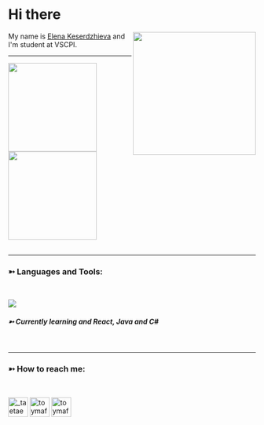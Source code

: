 <h1> Hi there  </h1>
  <img align=right src="https://thumbs.gfycat.com/AgreeableCrispBlackrhino-size_restricted.gif" height="250px", width="250">
    <p>My  name is <a href="https://github.com/ERKeserdzhieva20">Elena Keserdzhieva</a> and I'm student at VSCPI. 

<hr>

 <div 
  <a href="https://github.com/samfreitasxs">
  <img height="180em" src="https://github-readme-stats.vercel.app/api?username=ERKeserdzhieva20&show_icons=true&theme=dracula&include_all_commits=true&count_private=true"/>
  <img height="180em" src="https://github-readme-stats.vercel.app/api/top-langs/?username=ERKeserdzhieva20&layout=compact&langs_count=7&theme=dracula"/>
</div
 





<br>
<br>


<hr>
   <h3>➳  Languages and Tools:</h3>
<br>
<p align="left">
  <a href="https://skillicons.dev">
    <img src="https://skillicons.dev/icons?i=git,github,vscode,idea,figma,cpp,flutter,html,css" />
  </a>
</p>
  <h5>➳ Currently learning and React, Java and C#</h5>

<br>
 
 
<hr>
 <h3>➳ How to reach me: </h3><br>


 <p align="left">
<a href="https://instagram.com/el.keserdzhieva" target="blank"><img align="center" src="https://upload.wikimedia.org/wikipedia/commons/thumb/e/e7/Instagram_logo_2016.svg/2048px-Instagram_logo_2016.svg.png" alt="_taetaesgirl-" height="40" width="40" /></a>
<a href="https://discord.gg/JRwdG4mb" target="blank"><img align="center" src="https://theme.zdassets.com/theme_assets/678183/84b82d07b293907113d9d4dafd29bfa170bbf9b6.ico" alt="toymaf#4778" height="40" width="40" /></a>
<a href="https://www.youtube.com/watch?v=xvFZjo5PgG0" target="blank"><img align="center" src="https://portal.manage.microsoft.com/conditionalAccess/images/Outlook.png" alt="toymaf#4778" height="40" width="40" /></a>
</p>

  <br>
    

